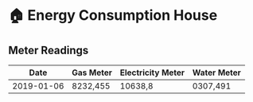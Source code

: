 # 🏠 Energy Consumption House

## Meter Readings

| Date | Gas Meter | Electricity Meter | Water Meter |
| --- | --- | --- | --- |
| 2019-01-06 | 8232,455 | 10638,8 | 0307,491 |
